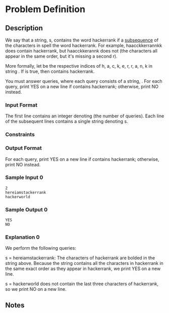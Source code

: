 # Problem Definition

## Description

We say that a string, s, contains the word hackerrank if a [subsequence](https://en.wikipedia.org/wiki/Subsequence) of the characters in  spell the word hackerrank. For example, haacckkerrannkk does contain hackerrank, but haacckkerannk does not (the characters all appear in the same order, but it's missing a second r).

More formally, let  be the respective indices of h, a, c, k, e, r, r, a, n, k in string . If  is true, then  contains hackerrank.

You must answer  queries, where each query consists of a string, . For each query, print YES on a new line if contains hackerrank; otherwise, print NO instead.

### Input Format

The first line contains an integer denoting  (the number of queries). Each line of the  subsequent lines contains a single string denoting s.

### Constraints

### Output Format

For each query, print YES on a new line if  contains hackerrank; otherwise, print NO instead.

### Sample Input 0

```text
2
hereiamstackerrank
hackerworld
```

### Sample Output 0

```text
YES
NO
```

### Explanation 0

We perform the following  queries:

s = hereiamstackerrank: The characters of hackerrank are bolded in the string above. Because the string contains all the characters in hackerrank in the same exact order as they appear in hackerrank, we print YES on a new line.

s = hackerworld does not contain the last three characters of hackerrank, so we print NO on a new line.

## Notes